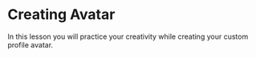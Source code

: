 # Creating Avatar

In this lesson you will practice your creativity while creating your custom profile avatar.
